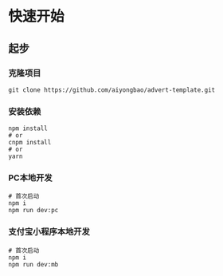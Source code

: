 # 快速开始

## 起步
### 克隆项目
```shell
git clone https://github.com/aiyongbao/advert-template.git
```
### 安装依赖
```shell
npm install
# or
cnpm install
# or 
yarn
```
### PC本地开发
```shell
# 首次启动
npm i
npm run dev:pc
```
### 支付宝小程序本地开发
```shell
# 首次启动
npm i
npm run dev:mb
```
